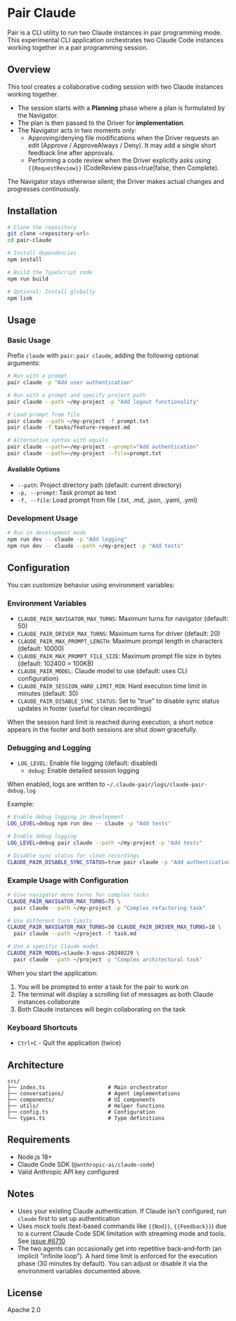 # Pair Claude

Pair is a CLI utility to run two Claude instances in pair programming mode. This experimental CLI application orchestrates two Claude Code instances working together in a pair programming session.

## Overview

This tool creates a collaborative coding session with two Claude instances working together.

- The session starts with a **Planning** phase where a plan is formulated by the Navigator.
- The plan is then passed to the Driver for **implementation**.
- The Navigator acts in two moments only:
  - Approving/denying file modifications when the Driver requests an edit (Approve / ApproveAlways / Deny). It may add a single short feedback line after approvals.
  - Performing a code review when the Driver explicitly asks using `{{RequestReview}}` (CodeReview pass=true|false, then Complete).

The Navigator stays otherwise silent; the Driver makes actual changes and progresses continuously.


## Installation

```bash
# Clone the repository
git clone <repository-url>
cd pair-claude

# Install dependencies
npm install

# Build the TypeScript code
npm run build

# Optional: Install globally
npm link
```

## Usage

### Basic Usage

Prefix `claude` with `pair`: `pair claude`, adding the following optional arguments:

```bash
# Run with a prompt
pair claude -p "Add user authentication"

# Run with a prompt and specify project path
pair claude --path ~/my-project -p "Add logout functionality"

# Load prompt from file
pair claude --path ~/my-project -f prompt.txt
pair claude -f tasks/feature-request.md

# Alternative syntax with equals
pair claude --path=~/my-project --prompt="Add authentication"
pair claude --path=~/my-project --file=prompt.txt
```

#### Available Options
- `--path`: Project directory path (default: current directory)
- `-p, --prompt`: Task prompt as text
- `-f, --file`: Load prompt from file (.txt, .md, .json, .yaml, .yml)

### Development Usage
```bash
# Run in development mode
npm run dev -- claude -p "Add logging"
npm run dev -- claude --path ~/my-project -p "Add tests"
```

## Configuration

You can customize behavior using environment variables:

### Environment Variables
- `CLAUDE_PAIR_NAVIGATOR_MAX_TURNS`: Maximum turns for navigator (default: 50)
- `CLAUDE_PAIR_DRIVER_MAX_TURNS`: Maximum turns for driver (default: 20)
- `CLAUDE_PAIR_MAX_PROMPT_LENGTH`: Maximum prompt length in characters (default: 10000)
- `CLAUDE_PAIR_MAX_PROMPT_FILE_SIZE`: Maximum prompt file size in bytes (default: 102400 = 100KB)
- `CLAUDE_PAIR_MODEL`: Claude model to use (default: uses CLI configuration)
- `CLAUDE_PAIR_SESSION_HARD_LIMIT_MIN`: Hard execution time limit in minutes (default: 30)
- `CLAUDE_PAIR_DISABLE_SYNC_STATUS`: Set to "true" to disable sync status updates in footer (useful for clean recordings)

When the session hard limit is reached during execution, a short notice appears in the footer and both sessions are shut down gracefully.

### Debugging and Logging
- `LOG_LEVEL`: Enable file logging (default: disabled)
  - `debug`: Enable detailed session logging

When enabled, logs are written to `~/.claude-pair/logs/claude-pair-debug.log`

Example:
```bash
# Enable debug logging in development
LOG_LEVEL=debug npm run dev -- claude -p "Add tests"

# Enable debug logging
LOG_LEVEL=debug pair claude --path ~/my-project -p "Add tests"

# Disable sync status for clean recordings
CLAUDE_PAIR_DISABLE_SYNC_STATUS=true pair claude -p "Add authentication"
```

### Example Usage with Configuration
```bash
# Give navigator more turns for complex tasks
CLAUDE_PAIR_NAVIGATOR_MAX_TURNS=75 \
  pair claude --path ~/my-project -p "Complex refactoring task"

# Use different turn limits
CLAUDE_PAIR_NAVIGATOR_MAX_TURNS=30 CLAUDE_PAIR_DRIVER_MAX_TURNS=10 \
  pair claude --path ~/project -f task.md

# Use a specific Claude model
CLAUDE_PAIR_MODEL=claude-3-opus-20240229 \
  pair claude --path ~/project -p "Complex architectural task"

```

When you start the application:

1. You will be prompted to enter a task for the pair to work on
2. The terminal will display a scrolling list of messages as both Claude instances collaborate
3. Both Claude instances will begin collaborating on the task

### Keyboard Shortcuts

- `Ctrl+C` - Quit the application (twice)

## Architecture

```
src/
├── index.ts                    # Main orchestrator
├── conversations/              # Agent implementations
├── components/                 # UI components
├── utils/                      # Helper functions
├── config.ts                   # Configuration
└── types.ts                    # Type definitions
```

## Requirements

- Node.js 18+
- Claude Code SDK (`@anthropic-ai/claude-code`)
- Valid Anthropic API key configured

## Notes

- Uses your existing Claude authentication. If Claude isn't configured, run `claude` first to set up authentication
- Uses mock tools (text-based commands like `{{Nod}}`, `{{Feedback}}`) due to a current Claude Code SDK limitation with streaming mode and tools. See [issue #6710](https://github.com/anthropics/claude-code/issues/6710)
- The two agents can occasionally get into repetitive back‑and‑forth (an implicit "infinite loop"). A hard time limit is enforced for the execution phase (30 minutes by default). You can adjust or disable it via the environment variables documented above.

## License

Apache 2.0
